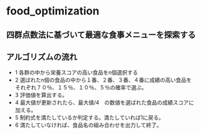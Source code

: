 # food_optimization

## 四群点数法に基づいて最適な食事メニューを探索する

## アルゴリズムの流れ

- 1 各群の中から栄養スコアの高い食品をn個選択する
- 2 選ばれたn個の食品の中から１番、２番、３番、４番に成績の高い食品をそれぞれ７０％、１５％、１０％、５％の確率で選ぶ。
- 3 評価値を算出する。
- 4 最大値が更新されたら、最大値/4　の数値を選ばれた食品の成績スコアに加える。
- 5 制約式を満たしているか判定する。満たしていれば1に戻る。
- 6 満たしていなければ、食品名の組み合わせを出力して終了。
